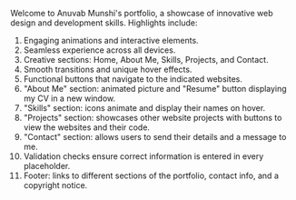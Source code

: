 Welcome to Anuvab Munshi's portfolio, a showcase of innovative web design and development skills. Highlights include:

1. Engaging animations and interactive elements.
2. Seamless experience across all devices.
3. Creative sections: Home, About Me, Skills, Projects, and Contact.
4. Smooth transitions and unique hover effects.
5. Functional buttons that navigate to the indicated websites.
6. "About Me" section: animated picture and "Resume" button displaying my CV in a new window.
7. "Skills" section: icons animate and display their names on hover.
8. "Projects" section: showcases other website projects with buttons to view the websites and their code.
9. "Contact" section: allows users to send their details and a message to me.
10. Validation checks ensure correct information is entered in every placeholder.
11. Footer: links to different sections of the portfolio, contact info, and a copyright notice.
